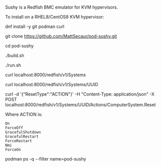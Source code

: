 Sushy is a Redfish BMC emulator for KVM hypervisors.

To install on a RHEL8/CentOS8 KVM hypervisor:

dnf install -y git podman curl

git clone https://github.com/MattSecaur/pod-sushy.git

cd pod-sushy

./build.sh

./run.sh

curl localhost:8000/redfish/v1/Systems

curl localhost:8000/redfish/v1/Systems/UUID

curl -d '{"ResetType":"ACTION"}' -H "Content-Type: application/json" -X POST localhost:8000/redfish/v1/Systems/UUID/Actions/ComputerSystem.Reset

Where ACTION is:

	On
	ForceOff
	GracefulShutdown
	GracefulRestart
	ForceRestart
	Nmi
	ForceOn


podman ps -q --filter name=pod-sushy
